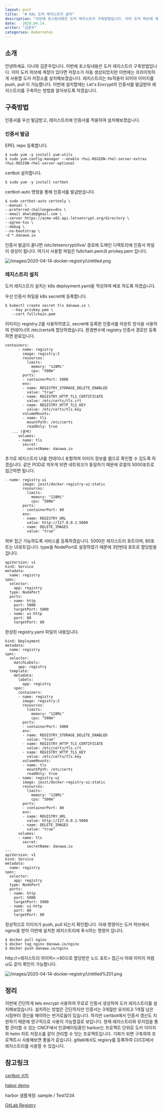 ```yaml
---
layout: post
title:  "# k8s 도커 레지스트리 설치"
description: "이번에 포스팅내용은 도커 레지스트리 구축방법입니다. 이미 도커 허브에 계정이 있다면 저장소가 자동 생성되었지만 이번에는 프라이빗하게 사용할 도커 저장소를 설치해보겠습니다. 레지스트리는 tls적용이 되어야 이미지를 push, pull 이 가능합니다. 이번에 설치할때는 Let's Encrypt의 인증서를 발급받아 레지스트리를 구축하는 방법을 알아보도록 하겠습니다."
date:   2020.04.14.
writer: "김준우"
categories: Kubernetes
---
```

## 소개

안녕하세요. 다나와 김준우입니다. 이번에 포스팅내용은 도커 레지스트리 구축방법입니다. 이미 도커 허브에 계정이 있다면 저장소가 자동 생성되었지만 이번에는 프라이빗하게 사용할 도커 저장소를 설치해보겠습니다. 레지스트리는 tls적용이 되어야 이미지를 push, pull 이 가능합니다. 이번에 설치할때는 Let's Encrypt의 인증서를 발급받아 레지스트리를 구축하는 방법을 알아보도록 하겠습니다.

## 구축방법

인증서를 우선 발급받고, 레지스트리에 인증서를 적용하여 설치해보겠습니다.

### 인증서 발급

EPEL repo 등록합니다.

    $ sudo yum -y install yum-utils
    $ sudo yum-config-manager --enable rhui-REGION-rhel-server-extras rhui-REGION-rhel-server-optional

certbot 설치합니다.

    $ sudo yum -y install certbot

certbot-auto 명령을 통해 인증서를 발급받습니다.

    $ sudo certbot-auto certonly \
    --manual \
    --preferred-challenges=dns \
    --email dnwlab@gmail.com \
    --server https://acme-v02.api.letsencrypt.org/directory \
    --agree-tos \
    --debug \
    --no-bootstrap \
    -d *.danawa.io

인증서 발급이 끝나면 /etc/letsencrypt/live/ 경로에 도메인 디렉토리에 인증서 파일이 생성이 됩니다. 여기서 사용할 파일은 fullchain.pem과 privkey.pem 입니다. 

![/images/2020-04-14-docker-registry/Untitled.png](/images/2020-04-14-docker-registry/Untitled.png)

### 레지스트리 설치

도커 레지스트리 설치는 k8s deployment.yaml을 작성하여 배포 하도록 하겠습니다.

우선 인증서 파일을 k8s secret에 등록합니다.

    $ kubectl create secret tls danawa.io \
       --key privkey.pem \
       --cert fullchain.pem

이미지는 registry:2를 사용하하였고,  secret에 등록한 인증서를 마운트 방식을 사용하여 컨테이너의 /etc/certs에 할당하였습니다. 환경변수에 registry 인증서 경로만 등록하면  완료입니다.

    containers:
          - name: registry
            image: registry:2
            resources:
              limits:
                memory: "128Mi"
                cpu: "500m"
            ports:
            - containerPort: 5000
            env:
            - name: REGISTRY_STORAGE_DELETE_ENABLED
              value: "true"
            - name: REGISTRY_HTTP_TLS_CERTIFICATE
              value: /etc/certs/tls.crt
            - name: REGISTRY_HTTP_TLS_KEY
              value: /etc/certs/tls.key
            volumeMounts:
            - name: tls
              mountPath: /etc/certs
              readOnly: true
       ... (중략)
          volumes:
          - name: tls
            secret:
              secretName: danawa.io

추가로 레지스트리 UI를 컨테이너 포함하여 이미지 정보를 웹으로 확인할 수 있도록 하겠습니다. 같은 POD로 띄우게 되면 네트워크가 동일하기 때문에 로컬의 5000포트로 접근하면 됩니다.

    - name: registry-ui
            image: joxit/docker-registry-ui:static
            resources:
              limits:
                memory: "128Mi"
                cpu: "500m"
            ports:
            - containerPort: 80
            env:
            - name: REGISTRY_URL
              value: http://127.0.0.1:5000
            - name: DELETE_IMAGES
              value: "true"

외부 접근 가능하도록 서비스를 등록하겠습니다. 5000은 레지스트리 포트이며, 80포트는 UI포트입니다. type을 NodePort로 설정하였기 때문에 3만번대 포트로 할당받을 겁니다.

    apiVersion: v1
    kind: Service
    metadata:
      name: registry
    spec:
      selector:
        app: registry
      type: NodePort
      ports:
      - name: http
        port: 5000
        targetPort: 5000
      - name: ui-http
        port: 80
        targetPort: 80

완성된 registry.yaml 파일의 내용입니다.

    kind: Deployment
    metadata:
      name: registry
    spec:
      selector:
        matchLabels:
          app: registry
      template:
        metadata:
          labels:
            app: registry
        spec:
          containers:
          - name: registry
            image: registry:2
            resources:
              limits:
                memory: "128Mi"
                cpu: "500m"
            ports:
            - containerPort: 5000
            env:
            - name: REGISTRY_STORAGE_DELETE_ENABLED
              value: "true"
            - name: REGISTRY_HTTP_TLS_CERTIFICATE
              value: /etc/certs/tls.crt
            - name: REGISTRY_HTTP_TLS_KEY
              value: /etc/certs/tls.key
            volumeMounts:
            - name: tls
              mountPath: /etc/certs
              readOnly: true
          - name: registry-ui
            image: joxit/docker-registry-ui:static
            resources:
              limits:
                memory: "128Mi"
                cpu: "500m"
            ports:
            - containerPort: 80
            env:
            - name: REGISTRY_URL
              value: http://127.0.0.1:5000
            - name: DELETE_IMAGES
              value: "true"
          volumes:
          - name: tls
            secret:
              secretName: danawa.io
    ---
    apiVersion: v1
    kind: Service
    metadata:
      name: registry
    spec:
      selector:
        app: registry
      type: NodePort
      ports:
      - name: http
        port: 5000
        targetPort: 5000
      - name: ui-http
        port: 80
        targetPort: 80

정상적으로 이미지가 push, pull 되는지 확인합니다. 아래 명령어는 도커 허브에서 nginx을 받아 이번에 설치한 레지스트리에 푸시하는 명령어 입니다. 

    $ docker pull nginx
    $ docker tag nginx danawa.io/nginx
    $ docker push danawa.io/nginx

http://<레지스트리 아이피>:<80으로 할당받은 노드 포트> 접근시 아래 이미지 처럼 ui도 같이 확인이 가능합니다.

![/images/2020-04-14-docker-registry/Untitled%201.png](/images/2020-04-14-docker-registry/Untitled%201.png)

## 정리

이번에 간단하게 lets encrypt 사용하여 무료로 인증서 생성하여 도커 레지스트리를 설치해보았습니다. 설치하는 방법은 간단하지만 인증서는 3개월만 유지되고 1개월 남은 시점부터 갱신을 해야하는 번거로움이 있습니다. 하지만 certbot에서 인증서 갱신도 지원하기 때문에 영구적으로 사용이 가능할걸로 보입니다. 현재 레지스트리와 뮤지엄을 통합 관리할 수 있는 CNCF에서 인큐베이팅중인 harbor는 프로젝트 단위로 도커 이미지와 helm 차트 저장소를 같이 관리할 수 잇는 프로젝트입니다. 기회가 되면 구축하여 프로젝트시 사용해보면 좋을거 같습니다. gitlab에서도 regisry를 등록하여 CI/CD에서 레지스트리를 사용할 수 있습니다.

## 참고링크

[certbot 서치]([https://certbot.eff.org/lets-encrypt/centosrhel7-apache.html](https://certbot.eff.org/lets-encrypt/centosrhel7-apache.html))

[habor demo]([https://demo.goharbor.io/](https://demo.goharbor.io/)) 

harbor 샘플계정: sample / Test1234

[GitLab Registry]([https://docs.gitlab.com/ee/user/packages/container_registry/](https://docs.gitlab.com/ee/user/packages/container_registry/))
